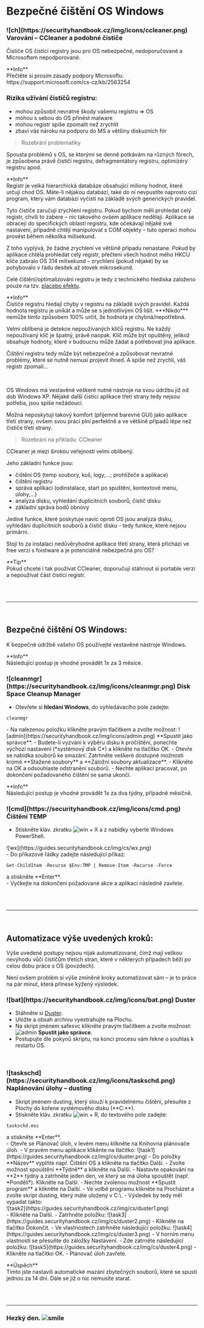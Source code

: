 # Bezpečné čištění OS Windows

<h3 class="red">![ch](https://securityhandbook.cz/img/icons/ccleaner.png) Varování &ndash; CCleaner a podobné čističe</h3>

Čističe OS čistící registry jsou pro OS nebezpečné, nedoporučované a Microsoftem nepodporované.

<div class="alert info"><p><em class="icon-info-circled"></em>**Info**<br>
Přečtěte si prosím zásady podpory Microsoftu: https://support.microsoft.com/cs-cz/kb/2563254</p></div>

### Rizika užívání čističů registru:
- mohou způsobit nevratné škody vašemu registru => OS
- mohou s sebou do OS přinést malware
- mohou registr spíše zpomalit než zrychlit
- zbaví vás nároku na podporu do MS a většiny diskuzních fór

> Rozebrání problematiky

Spousta problémů s OS, se kterými se denně potkávám na různých fórech, je způsobena právě čističi registru, defragmentátory registru, optimizéry registru apod.

<div class="alert info"><p><em class="icon-info-circled"></em>**Info**<br>
Registr je velká hierarchická databáze obsahující miliony hodnot, které určují chod OS. Máte-li nějakou databázi, také do ní nevpustíte naprosto cizí program, který vám databázi vyčistí na základě svých generických pravidel.</p></div>

Tyto čističe zaručují zrychlení registru. Pokud bychom měli prohledat celý registr, chvíli to zabere &ndash; nic takového ovšem aplikace nedělají. Aplikace se obracejí do specifických oblastí registru, kde očekávají nějaké své nastavení, případně chtějí manipulovat s COM objekty &ndash; tuto operaci mohou provést během několika milisekund.

Z toho vyplývá, že žádné zrychlení ve většině případu nenastane. Pokud by aplikace chtěla prohledat celý registr, přečtení všech hodnot mého HKCU klíče zabralo OS 314 milisekund &ndash; zrychlení (pokud nějaké) by se pohybovalo v řádu desítek až stovek mikrosekund.

Celé čištění/optimalizování registru je tedy z technického hlediska založeno pouze na tzv. [placebo efektu](https://cs.wikipedia.org/wiki/Placebo).

<div class="alert info"><p><em class="icon-info-circled"></em>**Info**<br>
Čističe registru hledají chyby v registru na základě svých pravidel. Každá hodnota registru je unikát a může se s jednotlivými OS lišit. ***Nikdo*** nemůže tímto způsobem 100% určit, že hodnota je chybná/nepotřebná.</p></div>

Velmi oblíbená je detekce nepoužívaných klíčů registru. Ne každý nepoužívaný klíč je špatný, právě naopak. Klíč může být opuštěný, jelikož obsahuje hodnoty, které v budoucnu může žádat a potřebovat jiná aplikace.

Čištění registru tedy může být nebezpečné a způsobovat nevratné problémy, které se nutně nemusí projevit ihned. A spíše než zrychlí, váš registr zpomalí...

<br>

OS Windows má vestavěné veškeré nutné nástroje na svou údržbu již od dob Windows XP. Nějaké další čistící aplikace třetí strany tedy nejsou potřeba, jsou spíše nežádoucí.

Možná neposkytují takový komfort (příjemné barevné GUI) jako aplikace třetí strany, ovšem svou práci plní perfektně a ve většině případů lépe než čističe třetí strany.

> Rozebrání na příkladu: CCleaner

CCleaner je mezi širokou veřejností velmi oblíbený.

Jeho základní funkce jsou:

- čištění OS (temp soubory, koš, logy,...; prohlížeče a aplikace)
- čištění registru
- správa aplikací (odinstalace, start po spuštění, kontextové menu, úlohy,...)
- analýza disku, vyhledání duplicitních souborů, čistič disku
- základní správa bodů obnovy

Jediné funkce, které poskytuje navíc oproti OS jsou analýza disku, vyhledání duplicitních souborů a čistič disku - tedy funkce, které nejsou primární.

Stojí to za instalaci nedůvěryhodné aplikace třetí strany, která přichází ve free verzi s foistware a je potenciálně nebezpečná pro OS?

<div class="alert success"><p><em class="icon-ok-circled"></em>**Tip**<br>
Pokud chcete i tak používat CCleaner, doporučuji stáhnout si portable verzi a nepoužívat část čistící registr.</p></div>

<br><br><hr><br>

## Bezpečné čištění OS Windows:

K bezpečné údržbě vašeho OS používejte vestavěné nástroje Windows.

<div class="alert info"><p><em class="icon-info-circled"></em>**Info**<br>
Následující postup je vhodné provádět 1x za 3 měsíce.</p></div>

<h3 class="nocol">![cleanmgr](https://securityhandbook.cz/img/icons/cleanmgr.png) Disk Space Cleanup Manager</h3>

- Otevřete si **hledání Windows**, do vyhledávacího pole zadejte:
<li style="list-style-type: none"><pre><code>cleanmgr</code></pre></li>
- Na nalezenou položku klikněte pravým tlačítkem a zvolte možnost: ![admin](https://securityhandbook.cz/img/icons/admin.png) **Spustit jako správce**.
- Budete-li vyzváni k výběru disku k pročištění, ponechte výchozí nastavení (*systémový disk C*) a klikněte na tlačítko <span class="green">OK</span>.
- Otevře se nabídka souborů ke smazání. Zatrhněte veškeré dostupné možnosti kromě **Stažené soubory** a **Záložní soubory aktualizace**.
- Klikněte na <span class="green">OK</span> a odsouhlaste odstranění souborů.
- Nechte aplikaci pracovat, po dokončení požadovaného čištění se sama ukončí.

<br>

<div class="alert info"><p><em class="icon-info-circled"></em>**Info**<br>
Následující postup je vhodné provádět 1x za dva týdny, případně měsíčně.</p></div>

<h3 class="nocol">![cmd](https://securityhandbook.cz/img/icons/cmd.png) Čištění TEMP</h3>

- Stiskněte kláv. zkratku <img src="https://securityhandbook.cz/img/icons/wkey.png" alt="win"> <span class="ks">+ X</span> a z nabídky vyberte <span class="green">Windows PowerShell</span>.
<li style="list-style-type: none">![wx](https://guides.securityhandbook.cz/img/cs/wx.png)</li>
- Do příkazové řádky zadejte následující příkaz:
<li style="list-style-type: none"><pre><code>Get-ChildItem -Recurse $Env:TMP | Remove-Item -Recurse -Force</code></pre>
a stiskněte **Enter**.</li>
- Vyčkejte na dokončení požadované akce a aplikaci následně zavřete.

<br><br><hr><br>

## Automatizace výše uvedených kroků:

Výše uvedené postupy nejsou nijak automatizované, čímž mají velikou nevýhodu vůči čističům třetích stran, které v některých případech běží po celou dobu práce s OS (povzdech).

Není ovšem problém si výše zmíněné kroky automatizovat sám &ndash; je to práce na pár minut, která přinese kýžený výsledek.

<h3 class="nocol">![bat](https://securityhandbook.cz/img/icons/bat.png) Duster</h3>

- Stáhněte si [Duster](https://securityhandbook.cz/duster.zip).
- Uložte a obsah archivu vyextrahujte <span class="blue">na Plochu</span>.
- Na skript jménem <span class="green">safesvc</span> klikněte pravým tlačítkem a zvolte možnost: ![admin](https://securityhandbook.cz/img/icons/admin.png) **Spustit jako správce**.
- Postupujte dle pokynů skriptu, na konci procesu vám řekne o souhlas k restartu OS.

<br>

<h3 class="nocol">![taskschd](https://securityhandbook.cz/img/icons/taskschd.png) Naplánování úlohy &ndash; dusting</h3>

- Skript jménem <span class="green">dusting</span>, který slouží k pravidelnému čištění, přesuňte z Plochy do <span class="blue">kořene systémového disku (**C:\**)</span>.
- Stiskněte kláv. zkratku ![win](https://securityhandbook.cz/img/icons/wkey.png) <span class="ks">+ R</span>, do textového pole zadejte:
<li style="list-style-type: none"><pre><code>taskschd.msc</code></pre>
a stiskněte **Enter**.</li>
- Otevře se Plánovač úloh, v levém menu klikněte na <span class="green">Knihovna plánovače úloh</span>.
- V pravém menu aplikace klikěnte na tlačítko: ![task1](https://guides.securityhandbook.cz/img/cs/duster.png)
- Do položky **Název** vyplňte např. <span class="green">Čištění OS</span> a klikněte na tlačítko <span class="green">Další</span>.
- Zvolte možnost spouštění **Týdně** a klikněte na <span class="green">Další</span>.
- Nastavte opakování na **2** týdny a zatrhněte jeden den, ve který se má úloha spouštět (např. *Pondělí*). Klikněte na <span class="green">Další</span>.
- Nechte zvolenou možnost **Spustit program** a klikněte na <span class="green">Další</span>.
- Ve volbě programu klikněte na <span class="green">Procházet</span> a zvolte skript <span class="green">dusting</span>, který máte uložený v <span class="blue">C:\</span>.
- Výsledek by tedy měl vypadat takto:
<li style="list-style-type: none">![task2](https://guides.securityhandbook.cz/img/cs/duster1.png)</li>
- Klikněte na <span class="green">Další</span>.
- Zatrhněte položku: ![task3](https://guides.securityhandbook.cz/img/cs/duster2.png)
- Klikněte na tlačítko <span class="green">Dokončit</span>.
- Ve vlastnostech zatrhněte následující položku: ![task4](https://guides.securityhandbook.cz/img/cs/duster3.png)
- V horním menu vlastností se přesuňte do záložky <span class="green">Nastavení</span>.
- Zde zatrněte následující položku: ![task5](https://guides.securityhandbook.cz/img/cs/duster4.png)
- Klikněte na tlačítko <span class="green">OK</span>.
- Plánovač úloh zavřete.

<div class="alert success"><p><em class="icon-ok-circled"></em>**Úspěch**<br>
Tímto jste nastavili automatické mazání zbytečných souborů, které se spustí jednou za 14 dní. Dále se již o&nbsp;nic nemusíte starat.</p></div>

<br><br><hr>

<h3 class="nocol">Hezký den. <img class="smile" src="https://securityhandbook.cz/img/sm/smile.svg" alt="smile"></h3>
